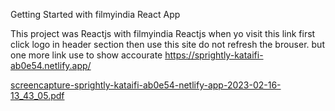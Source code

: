 Getting Started with filmyindia React App

This project was Reactjs with filmyindia Reactjs when yo visit this link first click logo in header section then use this site do not refresh the brouser.
but one more link use to show accourate  https://sprightly-kataifi-ab0e54.netlify.app/ 


[screencapture-sprightly-kataifi-ab0e54-netlify-app-2023-02-16-13_43_05.pdf](https://github.com/MritunjayKumarStudent/filmyindia/files/10753611/screencapture-sprightly-kataifi-ab0e54-netlify-app-2023-02-16-13_43_05.pdf)
